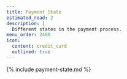 ```yaml
---
title: Payment State
estimated_read: 2
description: |
  Different states in the payment process.
menu_order: 2400
icon:
  content: credit_card
  outlined: true
---
```


{% include payment-state.md %}

